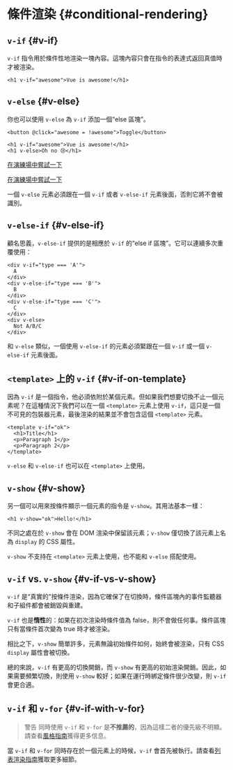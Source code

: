# 條件渲染 {#conditional-rendering}

## `v-if` {#v-if}

`v-if` 指令用於條件性地渲染一塊內容。這塊內容只會在指令的表達式返回真值時才被渲染。

```vue-html
<h1 v-if="awesome">Vue is awesome!</h1>
```

## `v-else` {#v-else}

你也可以使用 `v-else` 為 `v-if` 添加一個“else 區塊”。

```vue-html
<button @click="awesome = !awesome">Toggle</button>

<h1 v-if="awesome">Vue is awesome!</h1>
<h1 v-else>Oh no 😢</h1>
```

<div class="composition-api" markdown="1">

[在演練場中嘗試一下](https://play.vuejs.org/#eNpFjkEOgjAQRa8ydIMulLA1hegJ3LnqBskAjdA27RQXhHu4M/GEHsEiKLv5mfdf/sBOxux7j+zAuCutNAQOyZtcKNkZbQkGsFjBCJXVHcQBjYUSqtTKERR3dLpDyCZmQ9bjViiezKKgCIGwM21BGBIAv3oireBYtrK8ZYKtgmg5BctJ13WLPJnhr0YQb1Lod7JaS4G8eATpfjMinjTphC8wtg7zcwNKw/v5eC1fnvwnsfEDwaha7w==)

</div>
<div class="options-api" markdown="1">

[在演練場中嘗試一下](https://play.vuejs.org/#eNpFjj0OwjAMha9iMsEAFWuVVnACNqYsoXV/RJpEqVOQqt6DDYkTcgRSWoplWX7y56fXs6O1u84jixlvM1dbSoXGuzWOIMdCekXQCw2QS5LrzbQLckje6VEJglDyhq1pMAZyHidkGG9hhObRYh0EYWOVJAwKgF88kdFwyFSdXRPBZidIYDWvgqVkylIhjyb4ayOIV3votnXxfwrk2SPU7S/PikfVfsRnGFWL6akCbeD9fLzmK4+WSGz4AA5dYQY=)

</div>

一個 `v-else` 元素必須跟在一個 `v-if` 或者 `v-else-if` 元素後面，否則它將不會被識別。

## `v-else-if` {#v-else-if}

顧名思義，`v-else-if` 提供的是相應於 `v-if` 的“else if 區塊”。它可以連續多次重覆使用：

```vue-html
<div v-if="type === 'A'">
  A
</div>
<div v-else-if="type === 'B'">
  B
</div>
<div v-else-if="type === 'C'">
  C
</div>
<div v-else>
  Not A/B/C
</div>
```

和 `v-else` 類似，一個使用 `v-else-if` 的元素必須緊跟在一個 `v-if` 或一個 `v-else-if` 元素後面。

## `<template>` 上的 `v-if` {#v-if-on-template}

因為 `v-if` 是一個指令，他必須依附於某個元素。但如果我們想要切換不止一個元素呢？在這種情況下我們可以在一個 `<template>` 元素上使用 `v-if`，這只是一個不可見的包裝器元素，最後渲染的結果並不會包含這個 `<template>` 元素。

```vue-html
<template v-if="ok">
  <h1>Title</h1>
  <p>Paragraph 1</p>
  <p>Paragraph 2</p>
</template>
```

`v-else` 和 `v-else-if` 也可以在 `<template>` 上使用。

## `v-show` {#v-show}

另一個可以用來按條件顯示一個元素的指令是 `v-show`。其用法基本一樣：

```vue-html
<h1 v-show="ok">Hello!</h1>
```

不同之處在於 `v-show` 會在 DOM 渲染中保留該元素；`v-show` 僅切換了該元素上名為 `display` 的 CSS 屬性。

`v-show` 不支持在 `<template>` 元素上使用，也不能和 `v-else` 搭配使用。

## `v-if` vs. `v-show` {#v-if-vs-v-show}

`v-if` 是“真實的”按條件渲染，因為它確保了在切換時，條件區塊內的事件監聽器和子組件都會被銷毀與重建。

`v-if` 也是**惰性**的：如果在初次渲染時條件值為 false，則不會做任何事。條件區塊只有當條件首次變為 true 時才被渲染。

相比之下，`v-show` 簡單許多，元素無論初始條件如何，始終會被渲染，只有 CSS `display` 屬性會被切換。

總的來說，`v-if` 有更高的切換開銷，而 `v-show` 有更高的初始渲染開銷。因此，如果需要頻繁切換，則使用 `v-show` 較好；如果在運行時綁定條件很少改變，則 `v-if` 會更合適。

## `v-if` 和 `v-for` {#v-if-with-v-for}

> 警告
> 同時使用 `v-if` 和 `v-for` 是**不推薦的**，因為這樣二者的優先級不明顯。請查看[風格指南](/style-guide/rules-essential#avoid-v-if-with-v-for)獲得更多信息。

當 `v-if` 和 `v-for` 同時存在於一個元素上的時候，`v-if` 會首先被執行。請查看[列表渲染指南](list#v-for-with-v-if)獲取更多細節。
